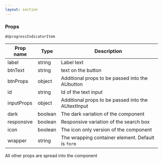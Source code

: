 ```yaml
---
layout: section
---
```


### Props

`AUprogressIndicatorItem`

| Prop name  | Type    | Description
|------------|-------------------------------------------------------------------------------------- | --- |
| label          | string   | Label text
| btnText        | string   | text on the button
| btnProps       | object   | Additional props to be passed into the AUbutton
| id             | string   | Id of the text input
| inputProps     | object   | Additional props to be passed into the AUtextInput
| dark           | boolean  | The dark variation of the component
| responsive     | boolean  | Responsive variation of the search box
| icon           | boolean  | The icon only version of the component
| wrapper        | string   | The wrapping container element. Default is `form`


All other props are spread into the component
